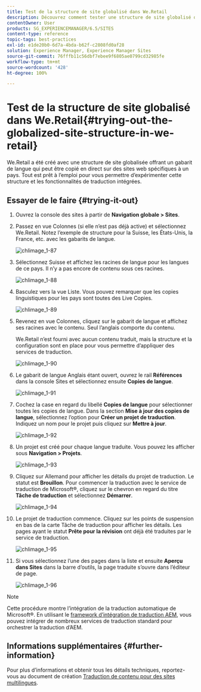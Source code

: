 ```yaml
---
title: Test de la structure de site globalisé dans We.Retail
description: Découvrez comment tester une structure de site globalisé dans Adobe Experience Manager à l’aide de We.Retail.
contentOwner: User
products: SG_EXPERIENCEMANAGER/6.5/SITES
content-type: reference
topic-tags: best-practices
exl-id: e1de20b0-6d7a-4bda-b62f-c2808fd0af28
solution: Experience Manager, Experience Manager Sites
source-git-commit: 76fffb11c56dbf7ebee9f6805ae0799cd32985fe
workflow-type: tm+mt
source-wordcount: '428'
ht-degree: 100%

---
```


# Test de la structure de site globalisé dans We.Retail{#trying-out-the-globalized-site-structure-in-we-retail}

We.Retail a été créé avec une structure de site globalisée offrant un gabarit de langue qui peut être copié en direct sur des sites web spécifiques à un pays. Tout est prêt à l’emploi pour vous permettre d’expérimenter cette structure et les fonctionnalités de traduction intégrées.

## Essayer de le faire {#trying-it-out}

1. Ouvrez la console des sites à partir de **Navigation globale > Sites**.
1. Passez en vue Colonnes (si elle n’est pas déjà active) et sélectionnez We.Retail. Notez l’exemple de structure pour la Suisse, les États-Unis, la France, etc. avec les gabarits de langue.

   ![chlimage_1-87](assets/chlimage_1-87a.png)

1. Sélectionnez Suisse et affichez les racines de langue pour les langues de ce pays. Il n’y a pas encore de contenu sous ces racines.

   ![chlimage_1-88](assets/chlimage_1-88a.png)

1. Basculez vers la vue Liste. Vous pouvez remarquer que les copies linguistiques pour les pays sont toutes des Live Copies.

   ![chlimage_1-89](assets/chlimage_1-89a.png)

1. Revenez en vue Colonnes, cliquez sur le gabarit de langue et affichez ses racines avec le contenu. Seul l’anglais comporte du contenu.

   We.Retail n’est fourni avec aucun contenu traduit, mais la structure et la configuration sont en place pour vous permettre d’appliquer des services de traduction.

   ![chlimage_1-90](assets/chlimage_1-90a.png)

1. Le gabarit de langue Anglais étant ouvert, ouvrez le rail **Références** dans la console Sites et sélectionnez ensuite **Copies de langue**.

   ![chlimage_1-91](assets/chlimage_1-91.png)

1. Cochez la case en regard du libellé **Copies de langue** pour sélectionner toutes les copies de langue. Dans la section **Mise à jour des copies de langue**, sélectionnez l’option pour **Créer un projet de traduction**. Indiquez un nom pour le projet puis cliquez sur **Mettre à jour**.

   ![chlimage_1-92](assets/chlimage_1-92.png)

1. Un projet est créé pour chaque langue traduite. Vous pouvez les afficher sous **Navigation > Projets**.

   ![chlimage_1-93](assets/chlimage_1-93.png)

1. Cliquez sur Allemand pour afficher les détails du projet de traduction. Le statut est **Brouillon**. Pour commencer la traduction avec le service de traduction de Microsoft®, cliquez sur le chevron en regard du titre **Tâche de traduction** et sélectionnez **Démarrer**.

   ![chlimage_1-94](assets/chlimage_1-94.png)

1. Le projet de traduction commence. Cliquez sur les points de suspension en bas de la carte Tâche de traduction pour afficher les détails. Les pages ayant le statut **Prête pour la révision** ont déjà été traduites par le service de traduction.

   ![chlimage_1-95](assets/chlimage_1-95.png)

1. Si vous sélectionnez l’une des pages dans la liste et ensuite **Aperçu dans Sites** dans la barre d’outils, la page traduite s’ouvre dans l’éditeur de page.

   ![chlimage_1-96](assets/chlimage_1-96.png)

>[!NOTE]
>
>Cette procédure montre l’intégration de la traduction automatique de Microsoft®. En utilisant le [framework d’intégration de traduction AEM](/help/sites-administering/translation.md), vous pouvez intégrer de nombreux services de traduction standard pour orchestrer la traduction d’AEM.

## Informations supplémentaires {#further-information}

Pour plus d’informations et obtenir tous les détails techniques, reportez-vous au document de création [Traduction de contenu pour des sites multilingues](/help/sites-administering/translation.md).

